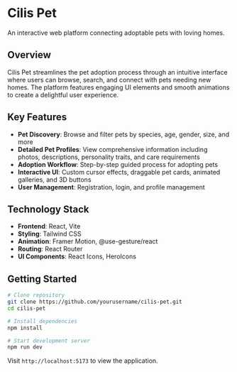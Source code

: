 # Cilis Pet

An interactive web platform connecting adoptable pets with loving homes.

## Overview

Cilis Pet streamlines the pet adoption process through an intuitive interface where users can browse, search, and connect with pets needing new homes. The platform features engaging UI elements and smooth animations to create a delightful user experience.

## Key Features

- **Pet Discovery**: Browse and filter pets by species, age, gender, size, and more
- **Detailed Pet Profiles**: View comprehensive information including photos, descriptions, personality traits, and care requirements
- **Adoption Workflow**: Step-by-step guided process for adopting pets
- **Interactive UI**: Custom cursor effects, draggable pet cards, animated galleries, and 3D buttons
- **User Management**: Registration, login, and profile management

## Technology Stack

- **Frontend**: React, Vite
- **Styling**: Tailwind CSS
- **Animation**: Framer Motion, @use-gesture/react
- **Routing**: React Router
- **UI Components**: React Icons, HeroIcons

## Getting Started

```bash
# Clone repository
git clone https://github.com/yourusername/cilis-pet.git
cd cilis-pet

# Install dependencies
npm install

# Start development server
npm run dev
```

Visit `http://localhost:5173` to view the application.

